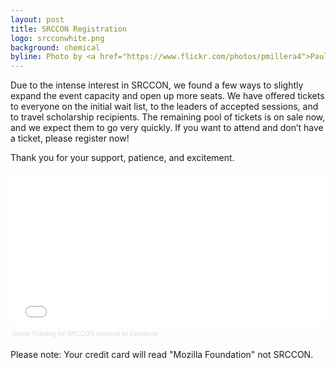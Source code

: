 ```yaml
---
layout: post
title: SRCCON Registration
logo: srcconwhite.png
background: chemical
byline: Photo by <a href="https://www.flickr.com/photos/pmillera4">Paul Miller</a>
---
```


<p>Due to the intense interest in SRCCON, we found a few ways to slightly expand the event capacity and open up more seats. We have offered tickets to everyone on the initial wait list, to the leaders of accepted sessions, and to travel scholarship recipients. The remaining pool of tickets is on sale now, and we expect them to go very quickly. If you want to attend and don&rsquo;t have a ticket, please register now!

<p>Thank you for your support, patience, and excitement.

<div style="width:100%; text-align:left;" ><iframe  src="//eventbrite.com/tickets-external?eid=11748097877&ref=etckt" frameborder="0" height="247" width="100%" vspace="0" hspace="0" marginheight="5" marginwidth="5" scrolling="auto" allowtransparency="true"></iframe><div style="font-family:Helvetica, Arial; font-size:10px; padding:5px 0 5px; margin:2px; width:100%; text-align:left;" ><a style="color:#ddd; text-decoration:none;" target="_blank" href="http://www.eventbrite.com/r/etckt">Online Ticketing</a><span style="color:#ddd;"> for </span><a style="color:#ddd; text-decoration:none;" target="_blank" href="https://srccon14.eventbrite.com/?ref=etckt">SRCCON</a> <span style="color:#ddd;">powered by</span> <a style="color:#ddd; text-decoration:none;" target="_blank" href="http://www.eventbrite.com?ref=etckt">Eventbrite</a></div></div>

<p>Please note: Your credit card will read "Mozilla Foundation" not SRCCON.
